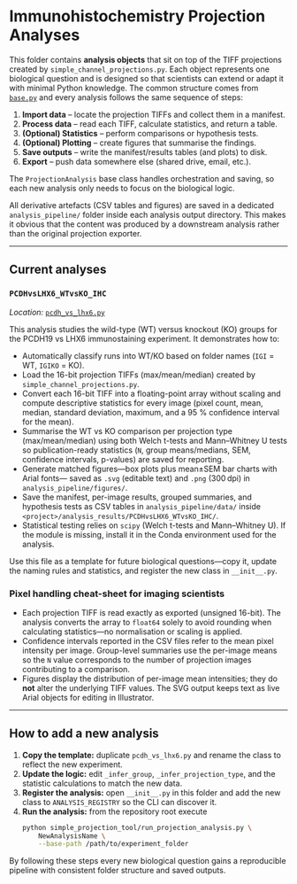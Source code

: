 # Immunohistochemistry Projection Analyses

This folder contains **analysis objects** that sit on top of the TIFF
projections created by `simple_channel_projections.py`.  Each object represents
one biological question and is designed so that scientists can extend or adapt
it with minimal Python knowledge.  The common structure comes from
[`base.py`](./base.py) and every analysis follows the same sequence of steps:

1. **Import data** – locate the projection TIFFs and collect them in a manifest.
2. **Process data** – read each TIFF, calculate statistics, and return a table.
3. **(Optional) Statistics** – perform comparisons or hypothesis tests.
4. **(Optional) Plotting** – create figures that summarise the findings.
5. **Save outputs** – write the manifest/results tables (and plots) to disk.
6. **Export** – push data somewhere else (shared drive, email, etc.).

The `ProjectionAnalysis` base class handles orchestration and saving, so each
new analysis only needs to focus on the biological logic.

All derivative artefacts (CSV tables and figures) are saved in a dedicated
`analysis_pipeline/` folder inside each analysis output directory.  This makes it
obvious that the content was produced by a downstream analysis rather than the
original projection exporter.

---

## Current analyses

### `PCDHvsLHX6_WTvsKO_IHC`

*Location:* [`pcdh_vs_lhx6.py`](./pcdh_vs_lhx6.py)

This analysis studies the wild-type (WT) versus knockout (KO) groups for the
PCDH19 vs LHX6 immunostaining experiment.  It demonstrates how to:

- Automatically classify runs into WT/KO based on folder names (`IGI` = WT,
  `IGIKO` = KO).
- Load the 16-bit projection TIFFs (max/mean/median) created by
  `simple_channel_projections.py`.
- Convert each 16-bit TIFF into a floating-point array without scaling and
  compute descriptive statistics for every image (pixel count, mean, median,
  standard deviation, maximum, and a 95 % confidence interval for the mean).
- Summarise the WT vs KO comparison per projection type (max/mean/median) using
  both Welch t-tests and Mann–Whitney U tests so publication-ready statistics
  (`N`, group means/medians, SEM, confidence intervals, p-values) are saved for
  reporting.
- Generate matched figures—box plots plus mean±SEM bar charts with Arial fonts—
  saved as `.svg` (editable text) and `.png` (300 dpi) in
  `analysis_pipeline/figures/`.
- Save the manifest, per-image results, grouped summaries, and hypothesis tests
  as CSV tables in `analysis_pipeline/data/` inside
  `<project>/analysis_results/PCDHvsLHX6_WTvsKO_IHC/`.
- Statistical testing relies on `scipy` (Welch t-tests and Mann–Whitney U).  If
  the module is missing, install it in the Conda environment used for the
  analysis.

Use this file as a template for future biological questions—copy it, update the
naming rules and statistics, and register the new class in `__init__.py`.

### Pixel handling cheat-sheet for imaging scientists

- Each projection TIFF is read exactly as exported (unsigned 16-bit).  The
  analysis converts the array to `float64` solely to avoid rounding when
  calculating statistics—no normalisation or scaling is applied.
- Confidence intervals reported in the CSV files refer to the mean pixel
  intensity per image.  Group-level summaries use the per-image means so the
  `N` value corresponds to the number of projection images contributing to a
  comparison.
- Figures display the distribution of per-image mean intensities; they do **not**
  alter the underlying TIFF values.  The SVG output keeps text as live Arial
  objects for editing in Illustrator.

---

## How to add a new analysis

1. **Copy the template:** duplicate `pcdh_vs_lhx6.py` and rename the class to
   reflect the new experiment.
2. **Update the logic:** edit `_infer_group`, `_infer_projection_type`, and the
   statistic calculations to match the new data.
3. **Register the analysis:** open `__init__.py` in this folder and add the new
   class to `ANALYSIS_REGISTRY` so the CLI can discover it.
4. **Run the analysis:** from the repository root execute
   ```bash
   python simple_projection_tool/run_projection_analysis.py \
       NewAnalysisName \
       --base-path /path/to/experiment_folder
   ```

By following these steps every new biological question gains a reproducible
pipeline with consistent folder structure and saved outputs.
